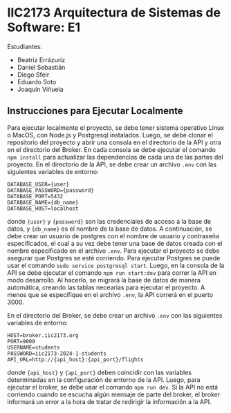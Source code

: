 # IIC2173 Arquitectura de Sistemas de Software: E1
Estudiantes:
* Beatriz Errázuriz
* Daniel Sebastián
* Diego Sfeir
* Eduardo Soto
* Joaquín Viñuela

## Instrucciones para Ejecutar Localmente

Para ejecutar localmente el proyecto, se debe tener sistema operativo Linux o MacOS, con Node.js y Postgresql instalados. Luego, se debe clonar el repositorio del proyecto y abrir una consola en el directorio de la API y otra en el directorio del Broker. En cada consola se debe ejecutar el comando `npm install` para actualizar las dependencias de cada una de las partes del proyecto. En el directorio de la API, se debe crear un archivo `.env` con las siguientes variables de entorno:

```
DATABASE_USER={user}
DATABASE_PASSWORD={password}
DATABASE_PORT=5432
DATABASE_NAME={db_name}
DATABASE_HOST=localhost
```

donde `{user}` y `{password}` son las credenciales de acceso a la base de datos, y `{db_name}` es el nombre de la base de datos. A continuación, se debe crear un usuario de postgres con el nombre de usuario y contraseña especificados, el cual a su vez debe tener una base de datos creada con el nombre especificado en el archivo `.env`.
Para ejecutar el proyecto se debe asegurar que Postgres se esté corriendo. Para ejecutar Postgres se puede usar el comando `sudo service postgresql start`. Luego, en la consola de la API se debe ejecutar el comando `npm run start:dev` para correr la API en modo desarrollo. Al hacerlo, se migrará la base de datos de manera automática, creando las tablas necearias para ejecutar el proyecto. A menos que se especifique en el archivo `.env`, la API correrá en el puerto 3000.


En el directorio del Broker, se debe crear un archivo `.env` con las siguientes variables de entorno:

```
HOST=broker.iic2173.org
PORT=9000
USERNAME=students
PASSWORD=iic2173-2024-1-students
API_URL=http://{api_host}:{api_port}/flights
```

donde `{api_host}` y `{api_port}` deben coincidir con las variables determinadas en la configuración de entorno de la API. Luego, para ejecutar el broker, se debe usar el comando `npm run dev`. Si la API no está corriendo cuando se escucha algún mensaje de parte del broker, el broker informará un error a la hora de tratar de redirigir la información a la API.
